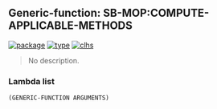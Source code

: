 ## Generic-function: SB-MOP:COMPUTE-APPLICABLE-METHODS
[![package](https://img.shields.io/badge/Package-SB--MOP-5f9ea0.svg?style=social&colorA=999999)](../) [![type](https://img.shields.io/badge/Type-Generic--Function-5f9ea0.svg?style=social&colorA=999999)](../#generic-function) [![clhs](https://img.shields.io/badge/CLHS-COMPUTE--APPLICABLE--METHODS-5f9ea0.svg?style=social&colorA=999999)](http://www.lispworks.com/documentation/HyperSpec/Body/f_comput.htm) 

> No description.

### Lambda list
```
(GENERIC-FUNCTION ARGUMENTS)
```
